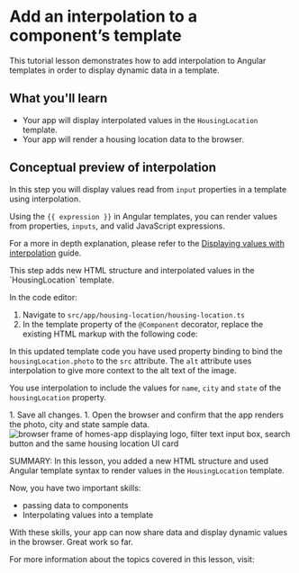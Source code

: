 # Add an interpolation to a component’s template

This tutorial lesson demonstrates how to add interpolation to Angular templates in order to display dynamic data in a template.

<docs-video src="https://www.youtube.com/embed/eM3zi_n7lNs?si=IFAly3Ss8dwqFx8N&amp;start=338"/>

## What you'll learn

- Your app will display interpolated values in the `HousingLocation` template.
- Your app will render a housing location data to the browser.

## Conceptual preview of interpolation

In this step you will display values read from `input` properties in a template using interpolation.

Using the `{{ expression }}` in Angular templates, you can render values from properties, `inputs`, and valid JavaScript expressions.

For a more in depth explanation, please refer to the [Displaying values with interpolation](guide/templates/binding#render-dynamic-text-with-text-interpolation) guide.

<docs-workflow>

<docs-step title="Update `HousingLocation` template to include interpolated values">
This step adds new HTML structure and interpolated values in the `HousingLocation` template.

In the code editor:

1.  Navigate to `src/app/housing-location/housing-location.ts`
1.  In the template property of the `@Component` decorator, replace the existing HTML markup with the following code:

<docs-code header="Update HousingLocation template in housing-location.ts" path="adev/src/content/tutorials/first-app/steps/08-ngFor/src/app/housing-location/housing-location.ts" visibleLines="[6,17]"/>

  In this updated template code you have used property binding to bind the `housingLocation.photo` to the `src` attribute. The `alt` attribute uses interpolation to give more context to the alt text of the image.

  You use interpolation to include the values for `name`, `city` and `state` of the `housingLocation` property.

</docs-step>

<docs-step title="Confirm the changes render in the browser">
1.  Save all changes.
1.  Open the browser and confirm that the app renders the photo, city and state sample data.
    <img alt="browser frame of homes-app displaying logo, filter text input box, search button and the same housing location UI card" src="assets/images/tutorials/first-app/homes-app-lesson-07-step-2.png">
</docs-step>

</docs-workflow>

SUMMARY: In this lesson, you added a new HTML structure and used Angular template syntax to render values in the `HousingLocation` template.

Now, you have two important skills:

- passing data to components
- Interpolating values into a template

With these skills, your app can now share data and display dynamic values in the browser. Great work so far.

For more information about the topics covered in this lesson, visit:

<docs-pill-row>
  <docs-pill href="guide/templates" title="Template syntax"/>
  <docs-pill href="guide/templates/binding#render-dynamic-text-with-text-interpolation" title="Displaying values with interpolation"/>
</docs-pill-row>

